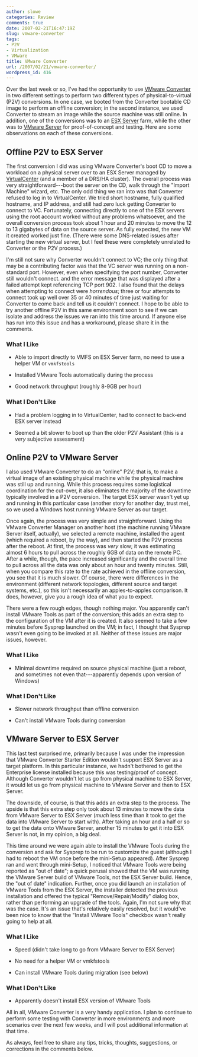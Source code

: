```yaml
---
author: slowe
categories: Review
comments: true
date: 2007-02-21T16:47:19Z
slug: vmware-converter
tags:
- P2V
- Virtualization
- VMware
title: VMware Converter
url: /2007/02/21/vmware-converter/
wordpress_id: 416
---
```


Over the last week or so, I've had the opportunity to use [VMware Converter](http://www.vmware.com/products/converter/) in two different settings to perform two different types of physical-to-virtual (P2V) conversions. In one case, we booted from the Converter bootable CD image to perform an offline conversion; in the second instance, we used Converter to stream an image while the source machine was still online. In addition, one of the conversions was to an [ESX Server](http://www.vmware.com/products/vi/esx/) farm, while the other was to [VMware Server](http://www.vmware.com/products/server/) for proof-of-concept and testing. Here are some observations on each of these conversions.

## Offline P2V to ESX Server

The first conversion I did was using VMware Converter's boot CD to move a workload on a physical server over to an ESX Server managed by [VirtualCenter](http://www.vmware.com/products/vi/vc/) (and a member of a DRS/HA cluster). The overall process was very straightforward---boot the server on the CD, walk through the "Import Machine" wizard, etc. The only odd thing we ran into was that Converter refused to log in to VirtualCenter. We tried short hostname, fully qualified hostname, and IP address, and still had zero luck getting Converter to connect to VC. Fortunately, connecting directly to one of the ESX servers using the root account worked without any problems whatsoever, and the overall conversion process took about 1 hour and 20 minutes to move the 12 to 13 gigabytes of data on the source server. As fully expected, the new VM it created worked just fine. (There were some DNS-related issues after starting the new virtual server, but I feel these were completely unrelated to Converter or the P2V process.)

I'm still not sure why Converter wouldn't connect to VC; the only thing that may be a contributing factor was that the VC server was running on a non-standard port. However, even when specifying the port number, Converter still wouldn't connect. and the error message that was displayed after a failed attempt kept referencing TCP port 902. I also found that the delays when attempting to connect were _horrendous_; three or four attempts to connect took up well over 35 or 40 minutes of time just waiting for Converter to come back and tell us it couldn't connect. I hope to be able to try another offline P2V in this same environment soon to see if we can isolate and address the issues we ran into this time around. If anyone else has run into this issue and has a workaround, please share it in the comments.

### What I Like

* Able to import directly to VMFS on ESX Server farm, no need to use a helper VM or `vmkfstools`

* Installed VMware Tools automatically during the process

* Good network throughput (roughly 8-9GB per hour)

### What I Don't Like

* Had a problem logging in to VirtualCenter, had to connect to back-end ESX server instead

* Seemed a bit slower to boot up than the older P2V Assistant (this is a _very_ subjective assessment)

## Online P2V to VMware Server

I also used VMware Converter to do an "online" P2V; that is, to make a virtual image of an existing physical machine while the physical machine was still up and running. While this process requires some logistical coordination for the cut-over, it also eliminates the majority of the downtime typically involved in a P2V conversion. The target ESX server wasn't yet up and running in this particular case (another story for another day, trust me), so we used a Windows host running VMware Server as our target.

Once again, the process was very simple and straightforward. Using the VMware Converter Manager on another host (the machine running VMware Server itself, actually), we selected a remote machine, installed the agent (which required a reboot, by the way), and then started the P2V process after the reboot. At first, the process was _very_ slow; it was estimating almost 6 hours to pull across the roughly 6GB of data on the remote PC. After a while, though, the pace increased significantly and the overall time to pull across all the data was only about an hour and twenty minutes. Still, when you compare this rate to the rate achieved in the offline conversion, you see that it is much slower. Of course, there were differences in the environment (different network topologies, different source and target systems, etc.), so this isn't necessarily an apples-to-apples comparison. It does, however, give you a rough idea of what you to expect.

There were a few rough edges, though nothing major. You apparently can't install VMware Tools as part of the conversion; this adds an extra step to the configuration of the VM after it is created. It also seemed to take a few minutes before Sysprep launched on the VM; in fact, I thought that Sysprep wasn't even going to be invoked at all. Neither of these issues are major issues, however.

<!-- markdownlint-disable MD024 -->
### What I Like

* Minimal downtime required on source physical machine (just a reboot, and sometimes not even that---apparently depends upon version of Windows)

### What I Don't Like
<!-- markdownlint-enable MD024 -->

* Slower network throughput than offline conversion

* Can't install VMware Tools during conversion

## VMware Server to ESX Server

This last test surprised me, primarily because I was under the impression that VMware Converter Starter Edition wouldn't support ESX Server as a target platform. In this particular instance, we hadn't bothered to get the Enterprise license installed because this was testing/proof of concept. Although Converter wouldn't let us go from physical machine to ESX Server, it would let us go from physical machine to VMware Server and then to ESX Server.

The downside, of course, is that this adds an extra step to the process. The upside is that this extra step only took about 13 minutes to move the data from VMware Server to ESX Server (_much_ less time than it took to get the data into VMware Server to start with). After taking an hour and a half or so to get the data onto VMware Server, another 15 minutes to get it into ESX Server is not, in my opinion, a big deal.

This time around we were again able to install the VMware Tools during the conversion and ask for Sysprep to be run to customize the guest (although I had to reboot the VM once before the mini-Setup appeared). After Sysprep ran and went through mini-Setup, I noticed that VMware Tools were being reported as "out of date"; a quick perusal showed that the VM was running the VMware Server build of VMware Tools, not the ESX Server build.  Hence, the "out of date" indication. Further, once you did launch an installation of VMware Tools from the ESX Server, the installer detected the previous installation and offered the typical "Remove/Repair/Modify" dialog box, rather than performing an upgrade of the tools. Again, I'm not sure why that was the case. It's an issue that's relatively easily resolved, but it would've been nice to know that the "Install VMware Tools" checkbox wasn't really going to help at all.

<!-- markdownlint-disable MD024 -->
### What I Like

* Speed (didn't take long to go from VMware Server to ESX Server)

* No need for a helper VM or vmkfstools

* Can install VMware Tools during migration (see below)

### What I Don't Like
<!-- markdownlint-enable MD024 -->

* Apparently doesn't install ESX version of VMware Tools

All in all, VMware Converter is a very handy application. I plan to continue to perform some testing with Converter in more environments and more scenarios over the next few weeks, and I will post additional information at that time.

As always, feel free to share any tips, tricks, thoughts, suggestions, or corrections in the comments below.
